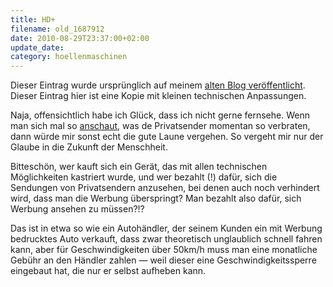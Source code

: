 ```yaml
---
title: HD+
filename: old_1687912
date: 2010-08-29T23:37:00+02:00
update_date:
category: hoellenmaschinen
---
```

Dieser Eintrag wurde ursprünglich auf meinem [alten Blog veröffentlicht](https://stu.blogger.de/stories/1687912/). Dieser Eintrag hier ist eine Kopie mit kleinen technischen Anpassungen.

Naja, offensichtlich habe ich Glück, dass ich nicht gerne fernsehe. Wenn man sich mal so [anschaut](https://xxhdplusxx.wordpress.com/), was de Privatsender momentan so verbraten, dann würde mir sonst echt die gute Laune vergehen. So vergeht mir nur der Glaube in die Zukunft der Menschheit.

Bitteschön, wer kauft sich ein Gerät, das mit allen technischen Möglichkeiten kastriert wurde, und wer bezahlt (!) dafür, sich die Sendungen von Privatsendern anzusehen, bei denen auch noch verhindert wird, dass man die Werbung überspringt? Man bezahlt also dafür, sich Werbung ansehen zu müssen?!?

Das ist in etwa so wie ein Autohändler, der seinem Kunden ein mit Werbung bedrucktes Auto verkauft, dass zwar theoretisch unglaublich schnell fahren kann, aber für Geschwindigkeiten über 50km/h muss man eine monatliche Gebühr an den Händler zahlen &mdash; weil dieser eine Geschwindigkeitssperre eingebaut hat, die nur er selbst aufheben kann.
